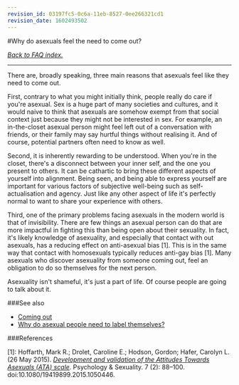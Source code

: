 ```yaml
---
revision_id: 03197fc5-0c6a-11eb-8527-0ee266321cd1
revision_date: 1602493502
---
```


#Why do asexuals feel the need to come out?

[*Back to FAQ index.*](https://www.reddit.com/r/asexuality/wiki/faq)

---

There are, broadly speaking, three main reasons that asexuals feel like they need to come out.

First, contrary to what you might initially think, people really do care if you're asexual. Sex is a huge part of many societies and cultures, and it would naive to think that asexuals are somehow exempt from that social context just because they might not be interested in sex. For example, an in-the-closet asexual person might feel left out of a conversation with friends, or their family may say hurtful things without realising it. And of course, potential partners often need to know as well.

Second, it is inherently rewarding to be understood. When you're in the closet, there's a disconnect between your inner self, and the one you present to others. It can be cathartic to bring these different aspects of yourself into alignment. Being seen, and being able to express yourself are important for various factors of subjective well-being such as self-actualisation and agency. Just like any other aspect of life it's perfectly normal to want to share your experience with others.

Third, one of the primary problems facing asexuals in the modern world is that of invisibility. There are few things an asexual person can do that are more impactful in fighting this than being open about their sexuality. In fact, it's likely knowledge of asexuality, and especially that contact with out asexuals, has a reducing effect on anti-asexual bias [1]. This is in the same way that contact with homosexuals typically reduces anti-gay bias [1]. Many asexuals who discover asexuality from someone coming out, feel an obligation to do so themselves for the next person.

Asexuality isn't shameful, it's just a part of life. Of course people are going to talk about it.

###See also

* [Coming out](https://www.reddit.com/r/asexuality/wiki/coming_out)
* [Why do asexual people need to label themselves?](https://www.reddit.com/r/asexuality/wiki/faq/why_do_asexuals_need_labels)

###References

[1]: Hoffarth, Mark R.; Drolet, Caroline E.; Hodson, Gordon; Hafer, Carolyn L. (26 May 2015). [*Development and validation of the Attitudes Towards Asexuals (ATA) scale*](https://www.tandfonline.com/doi/abs/10.1080/19419899.2015.1050446?journalCode=rpse20&amp;). Psychology &amp; Sexuality. 7 (2): 88–100. doi:10.1080/19419899.2015.1050446.